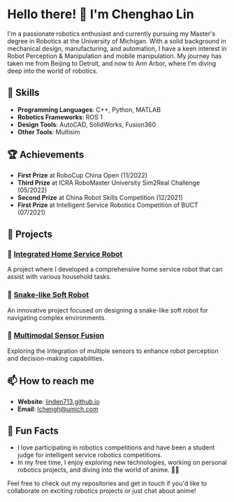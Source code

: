 # Hello there! 👋 I'm Chenghao Lin

I'm a passionate robotics enthusiast and currently pursuing my Master's degree in Robotics at the University of Michigan. With a solid background in mechanical design, manufacturing, and automation, I have a keen interest in Robot Perception & Manipulation and mobile manipulation. My journey has taken me from Beijing to Detroit, and now to Ann Arbor, where I'm diving deep into the world of robotics.

## 🚀 Skills

- **Programming Languages**: C++, Python, MATLAB
- **Robotics Frameworks**: ROS 1
- **Design Tools**: AutoCAD, SolidWorks, Fusion360
- **Other Tools**: Multisim

## 🏆 Achievements

- **First Prize** at RoboCup China Open (11/2022)
- **Third Prize** at ICRA RoboMaster University Sim2Real Challenge (05/2022)
- **Second Prize** at China Robot Skills Competition (12/2021)
- **First Prize** at Intelligent Service Robotics Competition of BUCT (07/2021)

## 🌟 Projects

### 🤖 [Integrated Home Service Robot](https://github.com/linden713/home-service-robot)
A project where I developed a comprehensive home service robot that can assist with various household tasks.

### 🐍 [Snake-like Soft Robot](https://github.com/linden713/snake-robot)
An innovative project focused on designing a snake-like soft robot for navigating complex environments.

### 🔄 [Multimodal Sensor Fusion](https://github.com/linden713/multimodal-sensor-fusion)
Exploring the integration of multiple sensors to enhance robot perception and decision-making capabilities.

## 📫 How to reach me

- **Website**: [linden713.github.io](https://linden713.github.io/)
- **Email**: [lchengh@umich.com](lchengh@umich.com)

## 🎉 Fun Facts

- I love participating in robotics competitions and have been a student judge for intelligent service robotics competitions.
- In my free time, I enjoy exploring new technologies, working on personal robotics projects, and diving into the world of anime. 🎨✨

Feel free to check out my repositories and get in touch if you'd like to collaborate on exciting robotics projects or just chat about anime!

